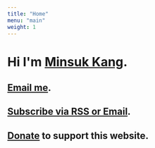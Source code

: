 ```yaml
---
title: "Home"
menu: "main"
weight: 1
---
```

<style>
  ul {
   list-style: none; 
  }
  main {
    border-style: outset;
  }
</style>

# Hi I'm [Minsuk Kang](https://kangminsuk.com/about).

## [Email me](https://letterbird.co/kang).  
## [Subscribe via RSS or Email](https://kangminsuk.com/subscribe).  
## [Donate](https://buy.stripe.com/7sIeWh0Crbe67hS4gh) to support this website.